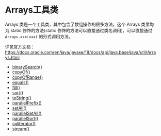 # Arrays工具类

Arrays 类是一个工具类，其中包含了数组操作的很多方法。这个 Arrays 类里均为 static 修饰的方法(static 修饰的方法可以直接通过类名调用)，可以直接通过 `Arrays.xxx(xxx)` 的形式调用方法。

详见官方文档：https://docs.oracle.com/en/java/javase/18/docs/api/java.base/java/util/Arrays.html

- [binarySearch()]()
- [copyOf()]()
- [copyOfRange()]()
- [equals()]()
- [fill()]()
- [sort()]()
- [toString()]()
- [parallelPrefix()]()
- [setAll()]()
- [parallelSetAll()]()
- [parallelSort()]()
- [spliterator()]()
- [stream()]()

